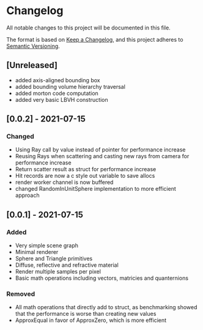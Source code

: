 # Changelog
All notable changes to this project will be documented in this file.

The format is based on [Keep a Changelog](https://keepachangelog.com/en/1.0.0/),
and this project adheres to [Semantic Versioning](https://semver.org/spec/v2.0.0.html).

## [Unreleased]
- added axis-aligned bounding box
- added bounding volume hierarchy traversal
- added morton code computation 
- added very basic LBVH construction 

## [0.0.2] - 2021-07-15
### Changed
- Using Ray call by value instead of pointer for performance increase
- Reusing Rays when scattering and casting new rays from camera for performance increase
- Return scatter result as struct for performance increase
- Hit records are now a c style out variable to save allocs
- render worker channel is now buffered 
- changed RandomInUnitSphere implementation to more efficient approach

## [0.0.1] - 2021-07-15
### Added 
- Very simple scene graph
- Minimal renderer
- Sphere and Triangle primitives
- Diffuse, reflective and refractive material
- Render multiple samples per pixel
- Basic math operations including vectors, matricies and quanternions

### Removed
- All math operations that directly add to struct, as benchmarking showed that the performance is worse than creating new values
- ApproxEqual in favor of ApproxZero, which is more efficient
